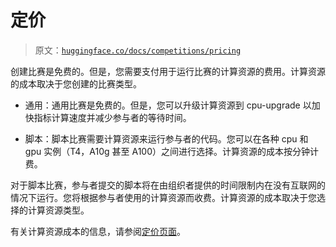 # 定价

> 原文：[`huggingface.co/docs/competitions/pricing`](https://huggingface.co/docs/competitions/pricing)

创建比赛是免费的。但是，您需要支付用于运行比赛的计算资源的费用。计算资源的成本取决于您创建的比赛类型。

+   通用：通用比赛是免费的。但是，您可以升级计算资源到 cpu-upgrade 以加快指标计算速度并减少参与者的等待时间。

+   脚本：脚本比赛需要计算资源来运行参与者的代码。您可以在各种 cpu 和 gpu 实例（T4，A10g 甚至 A100）之间进行选择。计算资源的成本按分钟计费。

对于脚本比赛，参与者提交的脚本将在由组织者提供的时间限制内在没有互联网的情况下运行。您将根据参与者使用的计算资源而收费。计算资源的成本取决于您选择的计算资源类型。

有关计算资源成本的信息，请参阅[定价页面](https://huggingface.co/docs/hub/spaces-overview#hardware-resources)。
